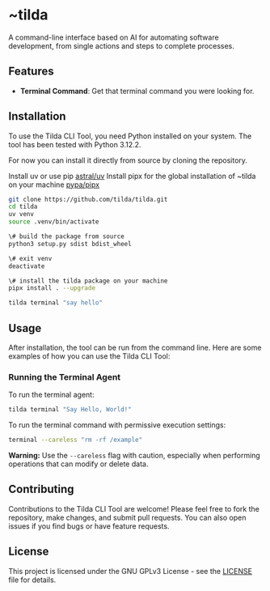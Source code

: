 
# ~tilda

A command-line interface based on AI for automating software development, from single actions and steps to complete processes.

## Features

- **Terminal Command**: Get that terminal command you were looking for.

## Installation

To use the Tilda CLI Tool, you need Python installed on your system.
The tool has been tested with Python 3.12.2.

For now you can install it directly from source by cloning the repository.

Install uv or use pip [astral/uv](https://github.com/astral-sh/uv)
Install pipx for the global installation of ~tilda on your machine [pypa/pipx](https://github.com/pypa/pipx)


```bash
git clone https://github.com/tilda/tilda.git
cd tilda
uv venv 
source .venv/bin/activate

\# build the package from source
python3 setup.py sdist bdist_wheel

\# exit venv
deactivate

\# install the tilda package on your machine
pipx install . --upgrade

tilda terminal "say hello"
```

## Usage

After installation, the tool can be run from the command line. Here are some examples of how you can use the Tilda CLI Tool:

### Running the Terminal Agent

To run the terminal agent:

```bash
tilda terminal "Say Hello, World!"
```

To run the terminal command with permissive execution settings:

```bash
terminal --careless "rm -rf /example"
```

**Warning:** Use the `--careless` flag with caution, especially when performing operations that can modify or delete data.

## Contributing

Contributions to the Tilda CLI Tool are welcome! Please feel free to fork the repository, make changes, and submit pull requests. You can also open issues if you find bugs or have feature requests.

## License

This project is licensed under the GNU GPLv3 License - see the [LICENSE](LICENSE) file for details.
